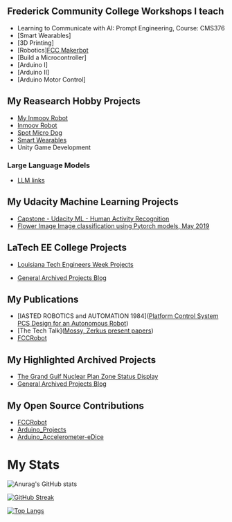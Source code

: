 ## Frederick Community College Workshops I teach

- Learning to Communicate with AI: Prompt Engineering,  Course: CMS376
- [Smart Wearables]
- [3D Printing]
- [Robotics][FCC Makerbot](https://github.com/gmossy/MKR106)
- [Build a Microcontroller]
- [Arduino I]
- [Arduino II]
- [Arduino Motor Control]

## My Reasearch Hobby Projects
- [My Inmoov Robot](myhobbies/inmoov/inmoov-README.md)
- [Inmoov Robot](<https://inmoov.fr/>)
- [Spot Micro Dog](https://spotmicroai.readthedocs.io/en/latest/)
- [Smart Wearables](https://www.waveshare.com/product/displays/lcd-oled/lcd-oled-3/1.28inch-touch-lcd.htm)
- Unity Game Development

### Large Language Models
- [LLM links](genai/llm/llm-README.md)

## My Udacity Machine Learning Projects
- [Capstone - Udacity ML - Human Activity Recognition](https://github.com/gmossy/human-activity-recognition/blob/master/Human%20Activity%20Recognizer%20A%20Capstone%20Project%20for%20Machine%20Learning%20Nanodegree%20at%20Udacity.pdf)
- [Flower Image Image classification using Pytorch models, May 2019](https://github.com/gmossy/flower-image-classifier-pytorch)


## LaTech EE College Projects
- [Louisiana Tech Engineers Week Projects](universityprojects/VoiceRecognition/latech-voicerecognition/latech-voice-README.md)


- [General Archived Projects Blog](https://gmossy.wordpress.com/)

## My Publications
- [IASTED ROBOTICS and AUTOMATION 1984]([Platform Control System PCS Design for an Autonomous Robot](publications/iasted/IASTED.pdf))
- [The Tech Talk]([Mossy, Zerkus present papers](publications/iasted/IASTED-2.pdf))
- [FCCRobot](https://github.com/gmossy)


## My Highlighted Archived Projects
- [The Grand Gulf Nuclear Plan Zone Status Display](archived_projects/zsd-README.md)
- [General Archived Projects Blog](https://gmossy.wordpress.com/)

## My Open Source Contributions
- [FCCRobot](https://github.com/gmossy)
- [Arduino_Projects](https://github.com/gmossy)
- [Arduino_Accelerometer-eDice](https://github.com/gmossy/Accelerometer-eDice/blob/master/The%20Arduino%20Dice%20Project.pdf)

# My Stats

![Anurag's GitHub stats](https://github-readme-stats.vercel.app/api?username=gmossy&show_icons=true&theme=radical)

[![GitHub Streak](http://github-readme-streak-stats.herokuapp.com?user=gmossy&theme=dark&background=000000)](https://git.io/streak-stats)

[![Top Langs](https://github-readme-stats.vercel.app/api/top-langs/?username=gmossy&layout=compact&theme=vision-friendly-dark)](https://github.com/anuraghazra/github-readme-stats)

<!--
**gmossy/gmossy** is a ✨ _special_ ✨ repository because its `README.md` (this file) appears on your GitHub profile.

Here are some ideas to get you started:

- 🔭 I’m currently working on ... AI and Robotics
- 🌱 I’m currently learning ...
- 👯 I’m looking to collaborate on ...
- 🤔 I’m looking for help with ...
- 💬 Ask me about ... AI,  Robotics, Arduino, 3D printing
- 📫 How to reach me: ... email
- 😄 Pronouns: ... just call me Glenn
- ⚡ Fun fact: ... i'm a jazz pianoist
-->
